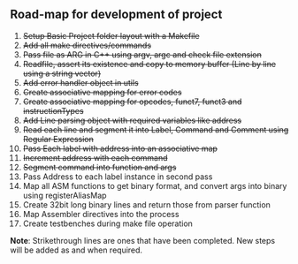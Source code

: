 ## Road-map for development of project

1. ~~Setup Basic Project folder layout with a Makefile~~
2. ~~Add all make directives/commands~~
3. ~~Pass file as ARG in C++ using argv, argc and check file extension~~
4. ~~Readfile, assert its existence and copy to memory buffer (Line by line using a string vector)~~
5. ~~Add error handler object in utils~~
6. ~~Create associative mapping for error codes~~
7. ~~Create associative mapping for opcodes, funct7, funct3 and instructionTypes~~
8. ~~Add Line parsing object with required variables like address~~
9. ~~Read each line and segment it into Label, Command and Comment using Regular Expression~~
10. ~~Pass Each label with address into an associative map~~
11. ~~Increment address with each command~~
12. ~~Segment command into function and args~~
13. Pass Address to each label instance in second pass
14. Map all ASM functions to get binary format, and convert args into binary using registerAliasMap
15. Create 32bit long binary lines and return those from parser function
16. Map Assembler directives into the process
17. Create testbenches during make file operation

**Note**: Strikethrough lines are ones that have been completed. New steps will be added as and when required.